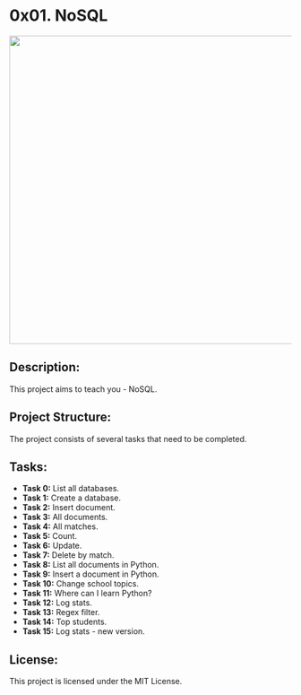 # 0x01. NoSQL

<p align="center"> <img src="https://datasciencedojo.com/wp-content/uploads/SQL-and-NoSQL.jpg" width="550" higth="550">

## Description:

This project aims to teach you - NoSQL.

## Project Structure:

The project consists of several tasks that need to be completed.

## Tasks:

- **Task 0:** List all databases.
- **Task 1:** Create a database.
- **Task 2:** Insert document.
- **Task 3:** All documents.
- **Task 4:** All matches.
- **Task 5:** Count.
- **Task 6:** Update.
- **Task 7:** Delete by match.
- **Task 8:** List all documents in Python.
- **Task 9:**  Insert a document in Python.
- **Task 10:** Change school topics.
- **Task 11:** Where can I learn Python?
- **Task 12:** Log stats.
- **Task 13:** Regex filter.
- **Task 14:** Top students.
- **Task 15:** Log stats - new version.



## License:

This project is licensed under the MIT License.
